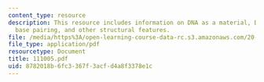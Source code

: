 ```yaml
---
content_type: resource
description: This resource includes information on DNA as a material, DNA history,
  base pairing, and other structural features.
file: /media/https%3A/open-learning-course-data-rc.s3.amazonaws.com/20-442-molecular-structure-of-biological-materials-be-442-fall-2005/8782018b6fc3367f3acfd4a8f3378e1c_111005.pdf
file_type: application/pdf
resourcetype: Document
title: 111005.pdf
uid: 8782018b-6fc3-367f-3acf-d4a8f3378e1c
---
```

